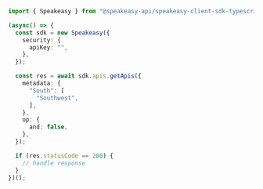 <!-- Start SDK Example Usage -->


```typescript
import { Speakeasy } from "@speakeasy-api/speakeasy-client-sdk-typescript";

(async() => {
  const sdk = new Speakeasy({
    security: {
      apiKey: "",
    },
  });

  const res = await sdk.apis.getApis({
    metadata: {
      "South": [
        "Southwest",
      ],
    },
    op: {
      and: false,
    },
  });

  if (res.statusCode == 200) {
    // handle response
  }
})();
```
<!-- End SDK Example Usage -->